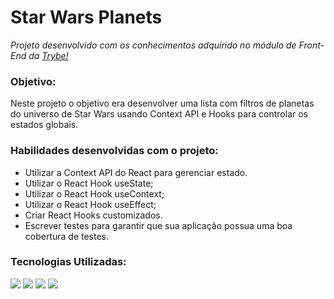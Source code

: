 <h1>Star Wars Planets</h1>
<p><em>Projeto desenvolvido com os conhecimentos adquirido no módulo de Front-End da <a href="https://www.betrybe.com/" alt="Site da Trybe">Trybe!</a></em></p>

<h3>Objetivo:</h3>
<p>Neste projeto o objetivo era desenvolver uma lista com filtros de planetas do universo de Star Wars usando Context API e Hooks para controlar os estados globais.</p>

<h3>Habilidades desenvolvidas com o projeto:</h3>
<ul>
  <li>Utilizar a Context API do React para gerenciar estado.</li>
  <li>Utilizar o React Hook useState;</li>
  <li>Utilizar o React Hook useContext;</li>
  <li>Utilizar o React Hook useEffect;</li>
  <li>Criar React Hooks customizados.</li>
  <li>Escrever testes para garantir que sua aplicação possua uma boa cobertura de testes.</li>
</ul>

<h3>Tecnologias Utilizadas:</h3>
<img src='https://img.shields.io/badge/JavaScript-F7DF1E?style=for-the-badge&logo=javascript&logoColor=black'></img>
<img src='https://img.shields.io/badge/React-20232A?style=for-the-badge&logo=react&logoColor=61DAFB'></img>
<img src='https://img.shields.io/badge/React_Router-CA4245?style=for-the-badge&logo=react-router&logoColor=white'></img>
<img src='https://img.shields.io/badge/testing%20library-323330?style=for-the-badge&logo=testing-library&logoColor=red'></img>
